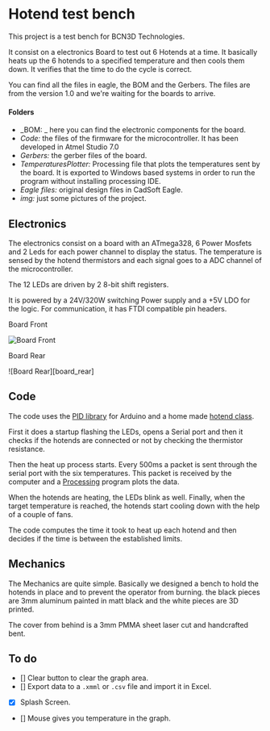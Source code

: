 # Hotend test bench
This project is a test bench for BCN3D Technologies.

It consist on a electronics Board to test out 6 Hotends at a time. It basically heats up the 6 hotends to a specified temperature and then cools them down.
It verifies that the time to do the cycle is correct.

You can find all the files in eagle, the BOM and the Gerbers.
The files are from the version 1.0 and we're waiting for the boards to arrive.

#### Folders

- _BOM: _ here you can find the electronic components for the board.
- _Code:_ the files of the firmware for the microcontroller. It has been developed in Atmel Studio 7.0
- _Gerbers:_ the gerber files of the board.
- _TemperaturesPlotter:_ Processing file that plots the temperatures sent by the board. It is exported to Windows based systems in order to run the program without installing processing IDE.
- _Eagle files:_ original design files in CadSoft Eagle.
- _img:_ just some pictures of the project.

## Electronics
The electronics consist on a board with an ATmega328, 6 Power Mosfets and 2 Leds for each power channel to display the status.
The temperature is sensed by the hotend thermistors and each signal goes to a ADC channel of the microcontroller.

The 12 LEDs are driven by 2 8-bit shift registers.

It is powered by a 24V/320W switching Power supply and a +5V LDO for the logic.
For communication, it has FTDI compatible pin headers.

Board Front

![Board Front][board_front]

Board Rear

![Board Rear][board_rear]

[board_front]:
[board_front]:

## Code
The code uses the [PID library](http://playground.arduino.cc/Code/PIDLibrary) for Arduino and a home made [hotend class](https://github.com/BCN3D/Hotend-Test-Jig/blob/master/Code/hotend.h).

First it does a startup flashing the LEDs, opens a Serial port and then it checks if the hotends are connected or not by checking the thermistor resistance.

Then the heat up process starts. Every 500ms a packet is sent through the serial port with the six temperatures. This packet is received by the computer and a [Processing](http://processing.org) program plots the data.

When the  hotends are heating, the LEDs blink as well. Finally, when the target temperature is reached, the hotends start cooling down with the help of a couple of fans.

The code computes the time it took to heat up each hotend and then decides if the time is between the established limits.
## Mechanics

The Mechanics are quite simple. Basically we designed a bench to hold the hotends in place and to prevent the operator from burning. the black pieces are 3mm aluminum painted in matt black and the white pieces are 3D printed.

The cover from behind is a 3mm PMMA sheet laser cut and handcrafted bent.

## To do
- [] Clear button to clear the graph area.
- [] Export data to a `.xmml` or `.csv` file and import it in Excel.
- [x] Splash Screen.
- [] Mouse gives you temperature in the graph.
